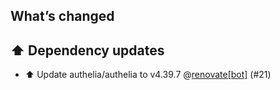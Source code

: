 ## What’s changed

## ⬆️ Dependency updates

- ⬆️ Update authelia/authelia to v4.39.7 @[renovate[bot]](https://github.com/apps/renovate) (#21)
